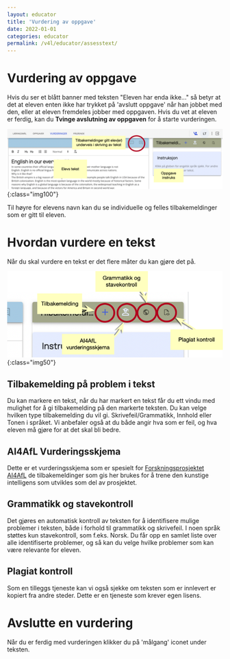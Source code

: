 ```yaml
---
layout: educator
title: 'Vurdering av oppgave'
date: 2022-01-01
categories: educator
permalink: /v4l/educator/assesstext/
---
```


# Vurdering av oppgave

Hvis du ser et blått banner med teksten "Eleven har enda ikke..." så betyr at det at eleven enten ikke har trykket på 'avslutt oppgave' når han jobbet med den, eller at eleven fremdeles jobber med oppgaven. Hvis du vet at eleven er ferdig, kan du **Tvinge avslutning av oppgaven** for å starte vurderingen.

![Vurdering av oppgave skjermbilde](/assets/img/educator/educator-assesses.png){:class="img100"}


Til høyre for elevens navn kan du se individuelle og felles tilbakemeldinger som er gitt til eleven.
# Hvordan vurdere en tekst

Når du skal vurdere en tekst er det flere måter du kan gjøre det på.


![Hvordan gi tilbakemelding](/assets/img/educator/educator-assesses-options.png){:class="img50"}

## Tilbakemelding på problem i tekst
Du kan markere en tekst, når du har markert en tekst får du ett vindu med mulighet for å gi tilbakemelding på den markerte teksten. Du kan velge hvilken type tilbakemelding du vil gi. Skrivefeil/Grammatikk, Innhold eller Tonen i språket.
Vi anbefaler også at du både angir hva som er feil, og hva eleven må gjøre for at det skal bli bedre.

## AI4AfL Vurderingsskjema
Dette er et vurderingsskjema som er spesielt for [Forskningsprosjektet AI4AfL](https://www.ai4afl.no/) de tilbakemeldinger som gis her brukes for å trene den kunstige intelligens som utvikles som del av prosjektet.

## Grammatikk og stavekontroll
Det gjøres en automatisk kontroll av teksten for å identifisere mulige problemer i teksten, både i forhold til grammatikk og skrivefeil. I noen språk støttes kun stavekontroll, som f.eks. Norsk.
Du får opp en samlet liste over alle identifiserte problemer, og så kan du velge hvilke problemer som kan være relevante for eleven.

## Plagiat kontroll
Som en tilleggs tjeneste kan vi også sjekke om teksten som er innlevert er kopiert fra andre steder. Dette er en tjeneste som krever egen lisens.

# Avslutte en vurdering

Når du er ferdig med vurderingen klikker du på 'målgang' iconet under teksten.